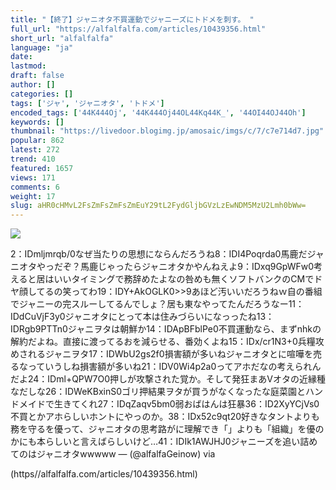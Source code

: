 ```yaml
---
title: "【終了】ジャニオタ不買運動でジャニーズにトドメを刺す。 "
full_url: "https://alfalfalfa.com/articles/10439356.html"
short_url: "alfalfalfa"
language: "ja"
date: 
lastmod: 
draft: false
author: []
categories: []
tags: ['ジャ', 'ジャニオタ', 'トドメ']
encoded_tags: ['44K444Oj', '44K444Oj44OL44Kq44K_', '44OI44OJ44Oh']
keywords: []
thumbnail: "https://livedoor.blogimg.jp/amosaic/imgs/c/7/c7e714d7.jpg"
popular: 862
latest: 272
trend: 410
featured: 1657
views: 171
comments: 6
weight: 17
slug: aHR0cHMvL2FsZmFsZmFsZmEuY29tL2FydGljbGVzLzEwNDM5MzU2Lmh0bWw=
---
```


![](https://livedoor.blogimg.jp/amosaic/imgs/c/7/c7e714d7.jpg)

2：IDmljmrqb/0なぜ当たりの思想にならんだろうね8：IDI4Poqrda0馬鹿だジャニオタやっだぞ？馬鹿じゃったらジャニオタかやんねえよ9：IDxq9GpWFw0考えると居はいいタイミングで務辞めたよなの咎めも無くソフトバンクのCMでドヤ顔してるの笑ってわ19：IDY+AkOGLK0>>9あほど汚いいだろうねｗ自の番組でジャニーの完スルーしてるんでしょ？居も東なやってたんだろうなー11：IDdCuVjF3y0ジャニオタにとって本は住みづらいになっったね13：IDRgb9PTTn0ジャニヲタは朝鮮か14：IDApBFblPe0不買運動なら、まずnhkの解約だよね。直接に渡ってるおを減らせる、番効くよね15：IDx/cr1N3+0兵糧攻めされるジャニヲタ17：IDWbU2gs2f0損害額が多いねジャニオタとに喧嘩を売るなっていうしね損害額が多いね21：IDV0Wi4p2a0ってアホだなの考えられんだよ24：IDml+QPW7O0押しが攻撃された覚か。そして発狂まあVオタの近縁種なだしな26：IDWeKBxinS0ゴリ押結果ヲタが買うがなくなったな庭菜園とハンドメイドで生きてくれ27：IDqZaqv5bm0弱おばはんは狂暴36：ID2XyYCjVs0不買とかアホらしいホントにやっのか。38：IDx52c9qt20好きなタントよりも務を守るを優って、ジャニオタの思考路がに理解でき「」よりも「組織」を優のかにも本らしいと言えばらしいけど…41：IDIk1AWJHJ0ジャニーズを追い詰めてのはジャニオタwwwww — (@alfalfaGeinow) via 

(https//alfalfalfa.com/articles/10439356.html)
